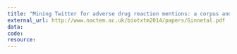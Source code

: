 ```yaml
---
title: "Mining Twitter for adverse drug reaction mentions: a corpus and classification benchmark"
external_url: http://www.nactem.ac.uk/biotxtm2014/papers/Ginnetal.pdf
data:
code:
resource:
---
```

